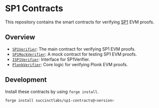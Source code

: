 # SP1 Contracts

This repository contains the smart contracts for verifying [SP1](https://github.com/succinctlabs/sp1) EVM proofs. 

## Overview
- [`SP1Verifier`](./src/SP1Verifier.sol): The main contract for verifying SP1 EVM proofs.
- [`SP1MockVerifier`](./src/SP1MockVerifier.sol): A mock contract for testing SP1 EVM proofs.
- [`ISP1Verifier`](./src/ISP1Verifier.sol): Interface for SP1Verifier.
- [`PlonkVerifier`](./src/PlonkVerifier.sol): Core logic for verifying Plonk EVM proofs.

## Development

Install these contracts by using `forge install`.

```bash
forge install succinctlabs/sp1-contracts@<version>
```

